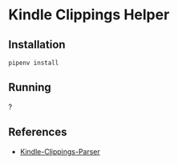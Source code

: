 # Kindle Clippings Helper

## Installation

```
pipenv install
```

## Running

?

## References

- [Kindle-Clippings-Parser](https://github.com/gfranxman/Kindle-Clippings-Parser)
